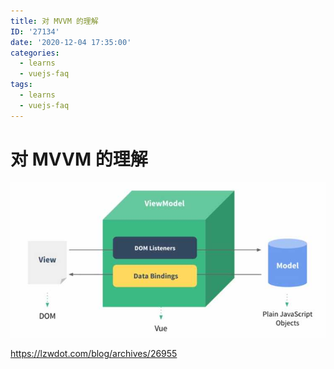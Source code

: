 ```yaml
---
title: 对 MVVM 的理解
ID: '27134'
date: '2020-12-04 17:35:00'
categories:
  - learns
  - vuejs-faq
tags:
  - learns
  - vuejs-faq
---
```


# 对 MVVM 的理解

![](./images/2159068665.jpg)

https://lzwdot.com/blog/archives/26955
 
 
